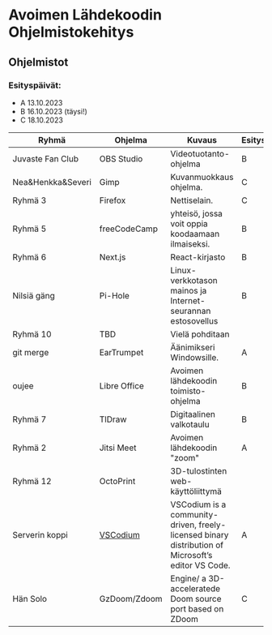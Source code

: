 # Avoimen Lähdekoodin Ohjelmistokehitys

## Ohjelmistot

### Esityspäivät:

- A 13.10.2023
- B 16.10.2023 (täysi!)
- C 18.10.2023

| Ryhmä               | Ohjelma         | Kuvaus                                                      | Esityspäivä |
|---------------------|-----------------|-------------------------------------------------------------|-------------|
| Juvaste Fan Club    | OBS Studio      | Videotuotanto-ohjelma                                       | B |
| Nea&Henkka&Severi   | Gimp            | Kuvanmuokkaus ohjelma.                                      | C |
| Ryhmä 3             | Firefox         | Nettiselain.                                                | C |
| Ryhmä 5             | freeCodeCamp    | yhteisö, jossa voit oppia koodaamaan ilmaiseksi.            | B |
| Ryhmä 6             | Next.js         | React-kirjasto                                              | B |
| Nilsiä gäng         | Pi-Hole         | Linux-verkkotason mainos ja Internet-seurannan estosovellus | B |
| Ryhmä 10            | TBD             | Vielä pohditaan                                             | |
| git merge           | EarTrumpet      | Äänimikseri Windowsille.                                    | A |
| oujee               | Libre Office    | Avoimen lähdekoodin toimisto-ohjelma                        | B |
| Ryhmä 7             | TlDraw          | Digitaalinen valkotaulu                                     | B |
| Ryhmä 2    	        | Jitsi Meet      | Avoimen lähdekoodin "zoom"            	   	                | A |
| Ryhmä 12            | OctoPrint       | 3D-tulostinten web-käyttöliittymä                           | |
| Serverin koppi    | [VSCodium](https://vscodium.com/) | VSCodium is a community-driven, freely-licensed binary distribution of Microsoft’s editor VS Code. | A |
| Hän Solo            | GzDoom/Zdoom    |  Engine/ a 3D-acceleratede Doom source port based on ZDoom  | C |


